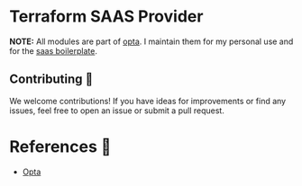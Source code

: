 # Terraform SAAS Provider


**NOTE:** All modules are part of [opta](dev). I maintain them for my personal use and for the [saas boilerplate](https://github.com/yindia/saas).

## Contributing 🤝
We welcome contributions! If you have ideas for improvements or find any issues, feel free to open an issue or submit a pull request.

# References 🌟
- [Opta](https://github.com/run-x/opta)   

